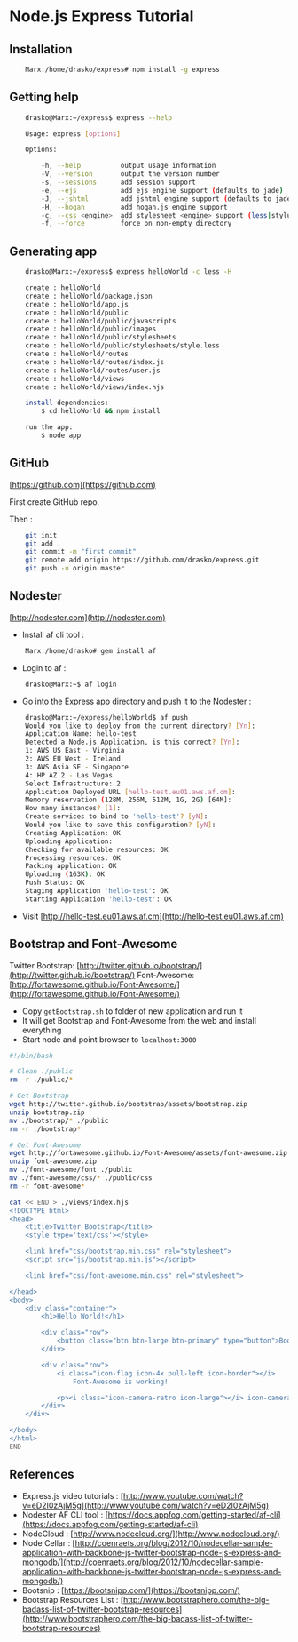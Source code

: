 # Node.js Express Tutorial

## Installation
```bash
    Marx:/home/drasko/express# npm install -g express
```

## Getting help
```bash
    drasko@Marx:~/express$ express --help

    Usage: express [options]

    Options:

        -h, --help          output usage information
        -V, --version       output the version number
        -s, --sessions      add session support
        -e, --ejs           add ejs engine support (defaults to jade)
        -J, --jshtml        add jshtml engine support (defaults to jade)
        -H, --hogan         add hogan.js engine support
        -c, --css <engine>  add stylesheet <engine> support (less|stylus) (defaults to plain css)
        -f, --force         force on non-empty directory
```

## Generating app
```bash
    drasko@Marx:~/express$ express helloWorld -c less -H

    create : helloWorld
    create : helloWorld/package.json
    create : helloWorld/app.js
    create : helloWorld/public
    create : helloWorld/public/javascripts
    create : helloWorld/public/images
    create : helloWorld/public/stylesheets
    create : helloWorld/public/stylesheets/style.less
    create : helloWorld/routes
    create : helloWorld/routes/index.js
    create : helloWorld/routes/user.js
    create : helloWorld/views
    create : helloWorld/views/index.hjs

    install dependencies:
        $ cd helloWorld && npm install

    run the app:
        $ node app

```


## GitHub
[https://github.com](https://github.com)

First create GitHub repo.

Then :
```bash
    git init
    git add .
    git commit -m "first commit"
    git remote add origin https://github.com/drasko/express.git
    git push -u origin master
```

## Nodester
[http://nodester.com](http://nodester.com)
* Install af cli tool :
```bash
    Marx:/home/drasko# gem install af
```
* Login to af :
```bash
    drasko@Marx:~$ af login
```
* Go into the Express app directory and push it to the Nodester :

```bash
    drasko@Marx:~/express/helloWorld$ af push
    Would you like to deploy from the current directory? [Yn]: 
    Application Name: hello-test
    Detected a Node.js Application, is this correct? [Yn]: 
    1: AWS US East - Virginia
    2: AWS EU West - Ireland
    3: AWS Asia SE - Singapore
    4: HP AZ 2 - Las Vegas
    Select Infrastructure: 2
    Application Deployed URL [hello-test.eu01.aws.af.cm]:
    Memory reservation (128M, 256M, 512M, 1G, 2G) [64M]: 
    How many instances? [1]: 
    Create services to bind to 'hello-test'? [yN]: 
    Would you like to save this configuration? [yN]: 
    Creating Application: OK
    Uploading Application:
    Checking for available resources: OK
    Processing resources: OK
    Packing application: OK
    Uploading (163K): OK   
    Push Status: OK
    Staging Application 'hello-test': OK                                            
    Starting Application 'hello-test': OK                                           
```

* Visit [http://hello-test.eu01.aws.af.cm](http://hello-test.eu01.aws.af.cm)

## Bootstrap and Font-Awesome

Twitter Bootstrap: [http://twitter.github.io/bootstrap/](http://twitter.github.io/bootstrap/)
Font-Awesome: [http://fortawesome.github.io/Font-Awesome/](http://fortawesome.github.io/Font-Awesome/)

* Copy `getBootstrap.sh` to folder of new application and run it
* It will get Bootstrap and Font-Awesome from the web and install everything
* Start node and point browser to `localhost:3000`

```bash
#!/bin/bash

# Clean ./public
rm -r ./public/*

# Get Bootstrap
wget http://twitter.github.io/bootstrap/assets/bootstrap.zip
unzip bootstrap.zip
mv ./bootstrap/* ./public
rm -r ./bootstrap*

# Get Font-Awesome
wget http://fortawesome.github.io/Font-Awesome/assets/font-awesome.zip
unzip font-awesome.zip
mv ./font-awesome/font ./public
mv ./font-awesome/css/* ./public/css
rm -r font-awesome*

cat << END > ./views/index.hjs
<!DOCTYPE html>
<head>
    <title>Twitter Bootstrap</title>
    <style type='text/css'></style>

    <link href="css/bootstrap.min.css" rel="stylesheet">
    <script src="js/bootstrap.min.js"></script>

    <link href="css/font-awesome.min.css" rel="stylesheet">

</head>
<body>
    <div class="container">
        <h1>Hello World!</h1>

        <div class="row">
            <button class="btn btn-large btn-primary" type="button">Bootstrap</button>
        </div>

        <div class="row">
            <i class="icon-flag icon-4x pull-left icon-border"></i>
                Font-Awesome is working!

            <p><i class="icon-camera-retro icon-large"></i> icon-camera-retro</p>
        </div>
    </div>

</body>
</html>
END
```


## References

* Express.js video tutorials : [http://www.youtube.com/watch?v=eD2I0zAjM5g](http://www.youtube.com/watch?v=eD2I0zAjM5g)
* Nodester AF CLI tool : [https://docs.appfog.com/getting-started/af-cli](https://docs.appfog.com/getting-started/af-cli)
* NodeCloud : [http://www.nodecloud.org/](http://www.nodecloud.org/)
* Node Cellar : [http://coenraets.org/blog/2012/10/nodecellar-sample-application-with-backbone-js-twitter-bootstrap-node-js-express-and-mongodb/](http://coenraets.org/blog/2012/10/nodecellar-sample-application-with-backbone-js-twitter-bootstrap-node-js-express-and-mongodb/)
* Bootsnip : [https://bootsnipp.com/](https://bootsnipp.com/)
* Bootstrap Resources List : [http://www.bootstraphero.com/the-big-badass-list-of-twitter-bootstrap-resources](http://www.bootstraphero.com/the-big-badass-list-of-twitter-bootstrap-resources)


    
